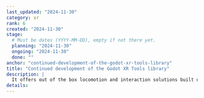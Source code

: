```yaml
---
last_updated: "2024-11-30"
category: xr
rank: 6
created: "2024-11-30"
stage:
  # Must be dates (YYYY-MM-DD), empty if not there yet.
  planning: "2024-11-30"
  ongoing: "2024-11-30"
  done: ""
anchor: "continued-development-of-the-godot-xr-tools-library"
title: "Continued development of the Godot XR Tools library"
description: |
  It offers out of the box locomotion and interaction solutions built on top of Godots core functionality.
details:
---
```

